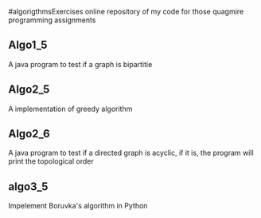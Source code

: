 #algorigthmsExercises
online repository of my code for those quagmire programming assignments

## Algo1_5
A java program to test if a graph is bipartitie

## Algo2_5
A implementation of greedy algorithm

## Algo2_6
A java program to test if a directed graph is acyclic, if it is, the program will print the topological order

## algo3_5
Impelement Boruvka's algorithm in  Python
